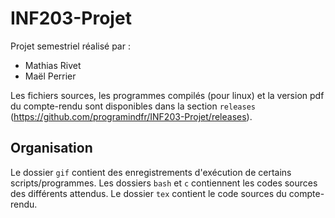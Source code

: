 # INF203-Projet
Projet semestriel réalisé par :
- Mathias Rivet
- Maël Perrier

Les fichiers sources, les programmes compilés (pour linux) et la version pdf du compte-rendu sont disponibles dans la section `releases` (https://github.com/programindfr/INF203-Projet/releases).

## Organisation
Le dossier `gif` contient des enregistrements d'exécution de certains scripts/programmes. Les dossiers `bash` et `c` contiennent les codes sources des différents attendus. Le dossier `tex` contient le code sources du compte-rendu.
